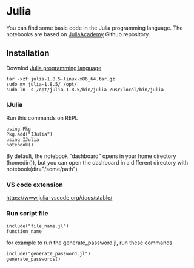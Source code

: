 # Julia
You can find some basic code in the Julia programming language.
The notebooks are based on [JuliaAcademy](https://github.com/JuliaAcademy) Github repository.

## Installation
Downlod [Julia programming language](https://julialang.org/downloads/)
```
tar -xzf julia-1.8.5-linux-x86_64.tar.gz
sudo mv julia-1.8.5/ /opt/ 
sudo ln -s /opt/julia-1.8.5/bin/julia /usr/local/bin/julia
```
### IJulia
Run this commands on REPL
```
using Pkg
Pkg.add("IJulia")
using IJulia
notebook()
```
By default, the notebook "dashboard" opens in your home directory (homedir()), but you can open the dashboard in a different directory with notebook(dir="/some/path")

### VS code extension
https://www.julia-vscode.org/docs/stable/

### Run script file
```
include("file_name.jl")
function_name
```
for example to run the generate_password.jl, run these commands
```
include("generate_password.jl")
generate_passwords()
```
